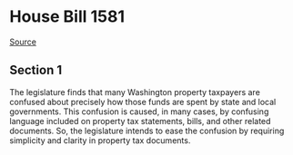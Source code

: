 # House Bill 1581

[Source](http://lawfilesext.leg.wa.gov/biennium/2021-22/Xml/Bills/House%20Bills/1581.xml)
## Section 1
The legislature finds that many Washington property taxpayers are confused about precisely how those funds are spent by state and local governments. This confusion is caused, in many cases, by confusing language included on property tax statements, bills, and other related documents. So, the legislature intends to ease the confusion by requiring simplicity and clarity in property tax documents.
